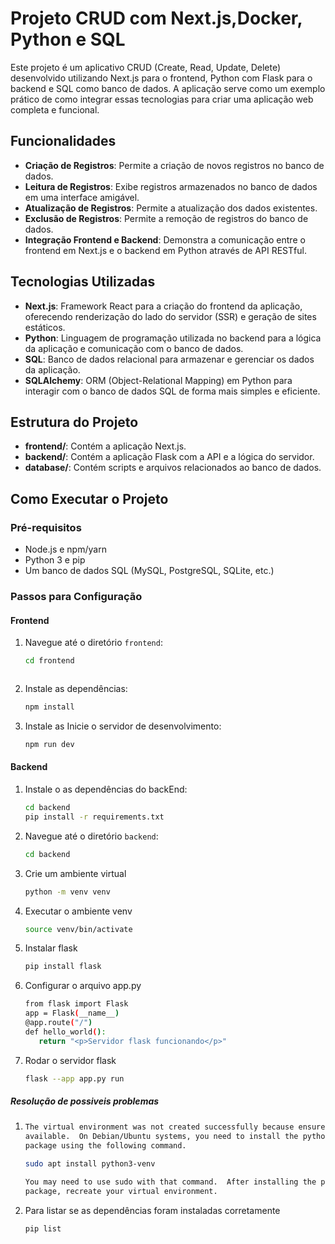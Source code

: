 # Projeto CRUD com Next.js,Docker, Python e SQL

Este projeto é um aplicativo CRUD (Create, Read, Update, Delete) desenvolvido utilizando Next.js para o frontend, Python com Flask para o backend e SQL como banco de dados. A aplicação serve como um exemplo prático de como integrar essas tecnologias para criar uma aplicação web completa e funcional.

## Funcionalidades

- **Criação de Registros**: Permite a criação de novos registros no banco de dados.
- **Leitura de Registros**: Exibe registros armazenados no banco de dados em uma interface amigável.
- **Atualização de Registros**: Permite a atualização dos dados existentes.
- **Exclusão de Registros**: Permite a remoção de registros do banco de dados.
- **Integração Frontend e Backend**: Demonstra a comunicação entre o frontend em Next.js e o backend em Python através de API RESTful.

## Tecnologias Utilizadas

- **Next.js**: Framework React para a criação do frontend da aplicação, oferecendo renderização do lado do servidor (SSR) e geração de sites estáticos.
- **Python**: Linguagem de programação utilizada no backend para a lógica da aplicação e comunicação com o banco de dados.
- **SQL**: Banco de dados relacional para armazenar e gerenciar os dados da aplicação.
- **SQLAlchemy**: ORM (Object-Relational Mapping) em Python para interagir com o banco de dados SQL de forma mais simples e eficiente.

## Estrutura do Projeto

- **frontend/**: Contém a aplicação Next.js.
- **backend/**: Contém a aplicação Flask com a API e a lógica do servidor.
- **database/**: Contém scripts e arquivos relacionados ao banco de dados.

## Como Executar o Projeto

### Pré-requisitos

- Node.js e npm/yarn
- Python 3 e pip
- Um banco de dados SQL (MySQL, PostgreSQL, SQLite, etc.)

### Passos para Configuração

#### Frontend

1. Navegue até o diretório `frontend`:
   ```bash
   cd frontend



2. Instale as dependências:
   ```bash
   npm install

3. Instale as Inicie o servidor de desenvolvimento:
   ```bash
   npm run dev

#### Backend

1. Instale o as dependências do backEnd:
   ```bash
   cd backend
   pip install -r requirements.txt

2. Navegue até o diretório `backend`:
   ```bash
   cd backend

3. Crie um ambiente virtual
   ```bash
   python -m venv venv

3. Executar o ambiente venv
   ```bash
   source venv/bin/activate


4. Instalar flask
   ```bash
   pip install flask


5. Configurar o arquivo app.py
   ```bash
   from flask import Flask
   app = Flask(__name__)
   @app.route("/")
   def hello_world():
      return "<p>Servidor flask funcionando</p>"

6. Rodar o servidor flask
   ```bash
   flask --app app.py run


##### Resolução de possiveis problemas
1.    ```bash
      The virtual environment was not created successfully because ensurepip is not
      available.  On Debian/Ubuntu systems, you need to install the python3-venv
      package using the following command.

      sudo apt install python3-venv

      You may need to use sudo with that command.  After installing the python3-venv
      package, recreate your virtual environment.

2. Para listar se as dependências foram instaladas corretamente
      ```bash
      pip list
      
   




   
